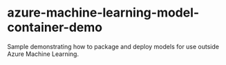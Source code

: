 # azure-machine-learning-model-container-demo
Sample demonstrating how to package and deploy models for use outside Azure Machine Learning.
